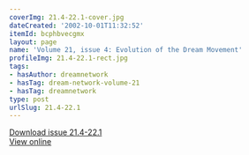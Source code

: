```yaml
---
coverImg: 21.4-22.1-cover.jpg
dateCreated: '2002-10-01T11:32:52'
itemId: bcphbvecgmx
layout: page
name: 'Volume 21, issue 4: Evolution of the Dream Movement'
profileImg: 21.4-22.1-rect.jpg
tags:
- hasAuthor: dreamnetwork
- hasTag: dream-network-volume-21
- hasTag: dreamnetwork
type: post
urlSlug: 21.4-22.1
---
```

<a href="../files/pdfs/Volume_21/21.4-22-1_evolution.pdf" download="">Download issue 21.4-22.1</a><br><a href="../files/pdfs/Volume_21/21.4-22-1_evolution.pdf">View online</a>
